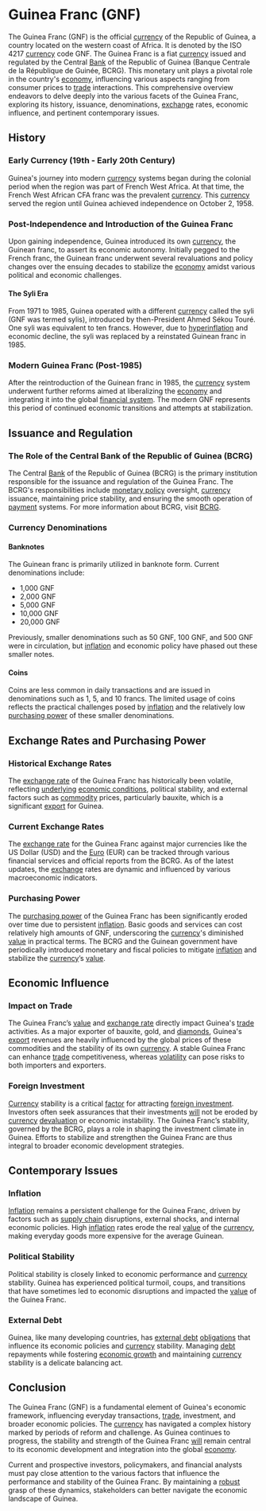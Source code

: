 # Guinea Franc (GNF)

The Guinea Franc (GNF) is the official [currency](../c/currency.md) of the Republic of Guinea, a country located on the western coast of Africa. It is denoted by the ISO 4217 [currency](../c/currency.md) code GNF. The Guinea Franc is a fiat [currency](../c/currency.md) issued and regulated by the Central [Bank](../b/bank.md) of the Republic of Guinea (Banque Centrale de la République de Guinée, BCRG). This monetary unit plays a pivotal role in the country's [economy](../e/economy.md), influencing various aspects ranging from consumer prices to [trade](../t/trade.md) interactions. This comprehensive overview endeavors to delve deeply into the various facets of the Guinea Franc, exploring its history, issuance, denominations, [exchange](../e/exchange.md) rates, economic influence, and pertinent contemporary issues.

## History

### Early Currency (19th - Early 20th Century)

Guinea's journey into modern [currency](../c/currency.md) systems began during the colonial period when the region was part of French West Africa. At that time, the French West African CFA franc was the prevalent [currency](../c/currency.md). This [currency](../c/currency.md) served the region until Guinea achieved independence on October 2, 1958.

### Post-Independence and Introduction of the Guinea Franc

Upon gaining independence, Guinea introduced its own [currency](../c/currency.md), the Guinean franc, to assert its economic autonomy. Initially pegged to the French franc, the Guinean franc underwent several revaluations and policy changes over the ensuing decades to stabilize the [economy](../e/economy.md) amidst various political and economic challenges.

#### The Syli Era

From 1971 to 1985, Guinea operated with a different [currency](../c/currency.md) called the syli (GNF was termed sylis), introduced by then-President Ahmed Sékou Touré. One syli was equivalent to ten francs. However, due to [hyperinflation](../h/hyperinflation.md) and economic decline, the syli was replaced by a reinstated Guinean franc in 1985.

### Modern Guinea Franc (Post-1985)

After the reintroduction of the Guinean franc in 1985, the [currency](../c/currency.md) system underwent further reforms aimed at liberalizing the [economy](../e/economy.md) and integrating it into the global [financial system](../f/financial_system.md). The modern GNF represents this period of continued economic transitions and attempts at stabilization.

## Issuance and Regulation

### The Role of the Central Bank of the Republic of Guinea (BCRG)

The Central [Bank](../b/bank.md) of the Republic of Guinea (BCRG) is the primary institution responsible for the issuance and regulation of the Guinea Franc. The BCRG's responsibilities include [monetary policy](../m/monetary_policy.md) oversight, [currency](../c/currency.md) issuance, maintaining price stability, and ensuring the smooth operation of [payment](../p/payment.md) systems. For more information about BCRG, visit [BCRG](https://www.bcrg-guinee.org/).

### Currency Denominations

#### Banknotes

The Guinean franc is primarily utilized in banknote form. Current denominations include:

- 1,000 GNF
- 2,000 GNF
- 5,000 GNF
- 10,000 GNF
- 20,000 GNF

Previously, smaller denominations such as 50 GNF, 100 GNF, and 500 GNF were in circulation, but [inflation](../i/inflation.md) and economic policy have phased out these smaller notes.

#### Coins

Coins are less common in daily transactions and are issued in denominations such as 1, 5, and 10 francs. The limited usage of coins reflects the practical challenges posed by [inflation](../i/inflation.md) and the relatively low [purchasing power](../p/purchasing_power.md) of these smaller denominations.

## Exchange Rates and Purchasing Power

### Historical Exchange Rates

The [exchange rate](../e/exchange_rate.md) of the Guinea Franc has historically been volatile, reflecting [underlying](../u/underlying.md) [economic conditions](../e/economic_conditions.md), political stability, and external factors such as [commodity](../c/commodity.md) prices, particularly bauxite, which is a significant [export](../e/export.md) for Guinea.

### Current Exchange Rates

The [exchange rate](../e/exchange_rate.md) for the Guinea Franc against major currencies like the US Dollar (USD) and the [Euro](../e/euro.md) (EUR) can be tracked through various financial services and official reports from the BCRG. As of the latest updates, the [exchange](../e/exchange.md) rates are dynamic and influenced by various macroeconomic indicators.

### Purchasing Power

The [purchasing power](../p/purchasing_power.md) of the Guinea Franc has been significantly eroded over time due to persistent [inflation](../i/inflation.md). Basic goods and services can cost relatively high amounts of GNF, underscoring the [currency](../c/currency.md)'s diminished [value](../v/value.md) in practical terms. The BCRG and the Guinean government have periodically introduced monetary and fiscal policies to mitigate [inflation](../i/inflation.md) and stabilize the [currency](../c/currency.md)’s [value](../v/value.md).

## Economic Influence

### Impact on Trade

The Guinea Franc’s [value](../v/value.md) and [exchange rate](../e/exchange_rate.md) directly impact Guinea's [trade](../t/trade.md) activities. As a major exporter of bauxite, gold, and [diamonds](../d/diamonds.md), Guinea's [export](../e/export.md) revenues are heavily influenced by the global prices of these commodities and the stability of its own [currency](../c/currency.md). A stable Guinea Franc can enhance [trade](../t/trade.md) competitiveness, whereas [volatility](../v/volatility.md) can pose risks to both importers and exporters.

### Foreign Investment

[Currency](../c/currency.md) stability is a critical [factor](../f/factor.md) for attracting [foreign investment](../f/foreign_investment.md). Investors often seek assurances that their investments [will](../w/will.md) not be eroded by [currency](../c/currency.md) [devaluation](../d/devaluation.md) or economic instability. The Guinea Franc’s stability, governed by the BCRG, plays a role in shaping the investment climate in Guinea. Efforts to stabilize and strengthen the Guinea Franc are thus integral to broader economic development strategies.

## Contemporary Issues

### Inflation

[Inflation](../i/inflation.md) remains a persistent challenge for the Guinea Franc, driven by factors such as [supply chain](../s/supply_chain.md) disruptions, external shocks, and internal economic policies. High [inflation](../i/inflation.md) rates erode the real [value](../v/value.md) of the [currency](../c/currency.md), making everyday goods more expensive for the average Guinean.

### Political Stability

Political stability is closely linked to economic performance and [currency](../c/currency.md) stability. Guinea has experienced political turmoil, coups, and transitions that have sometimes led to economic disruptions and impacted the [value](../v/value.md) of the Guinea Franc.

### External Debt

Guinea, like many developing countries, has [external debt](../e/external_debt.md) [obligations](../o/obligation.md) that influence its economic policies and [currency](../c/currency.md) stability. Managing [debt](../d/debt.md) repayments while fostering [economic growth](../e/economic_growth.md) and maintaining [currency](../c/currency.md) stability is a delicate balancing act.

## Conclusion

The Guinea Franc (GNF) is a fundamental element of Guinea's economic framework, influencing everyday transactions, [trade](../t/trade.md), investment, and broader economic policies. The [currency](../c/currency.md) has navigated a complex history marked by periods of reform and challenge. As Guinea continues to progress, the stability and strength of the Guinea Franc [will](../w/will.md) remain central to its economic development and integration into the global [economy](../e/economy.md).

Current and prospective investors, policymakers, and financial analysts must pay close attention to the various factors that influence the performance and stability of the Guinea Franc. By maintaining a [robust](../r/robust.md) grasp of these dynamics, stakeholders can better navigate the economic landscape of Guinea.